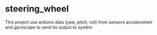 # steering_wheel
This project use arduino data (yaw, pitch, roll) from sensors accelerometr and gyroscope to send its output to system
